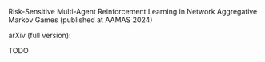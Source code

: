 Risk-Sensitive Multi-Agent Reinforcement Learning in Network Aggregative Markov Games (published at AAMAS 2024)


arXiv (full version):

TODO
